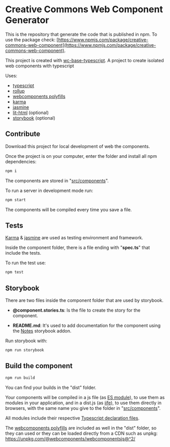 # Creative Commons Web Component Generator

This is the repository that generate the code that is published in npm. To use the package check: [https://www.npmjs.com/package/creative-commons-web-component](https://www.npmjs.com/package/creative-commons-web-component).

This project is created with [wc-base-typescript](https://github.com/tx2z/wc-base-typescript). A project to create isolated web components with typescript

Uses:

* [typescript](https://www.typescriptlang.org/)
* [rollup](https://rollupjs.org/)
* [webcomponents polyfills](https://github.com/webcomponents/polyfills)
* [karma](https://karma-runner.github.io/)
* [jasmine](https://jasmine.github.io/)
* [lit-html](https://lit-html.polymer-project.org/) (optional)
* [storybook](https://storybook.js.org/) (optional)

## Contribute

Download this project for local development of web the components.

Once the project is on your computer, enter the folder and install all npm dependencies:

``` bash
npm i
```

The components are stored in "[src/components](src/components)".

To run a server in development mode run:

``` bash
npm start
```

The components will be compiled every time you save a file.

## Tests

[Karma](https://karma-runner.github.io/) & [jasmine](https://jasmine.github.io/) are used as testing environment and framework.

Inside the component folder, there is a file ending with "**spec.ts**" that include the tests.

To run the test use:

``` bash
npm test
```

## Storybook

There are two files inside the component folder that are used by storybook.

* **@component.stories.ts**: Is the file to create the story for the component.

* **README.md**: It's used to add documentation for the component using the [Notes](https://github.com/storybookjs/storybook/tree/master/addons/notes) storybook addon.

Run storybook with:

``` bash
npm run storybook
```

## Build the component

``` bash
npm run build
```

You can find your builds in the "dist" folder.

Your components will be compiled in a js file (as [ES module](https://developer.mozilla.org/en-US/docs/Web/JavaScript/Guide/Modules)), to use them as modules in your application, and in a dist.js (as [iife](https://developer.mozilla.org/en-US/docs/Glossary/IIFE)), to use them directly in browsers, with the same name you give to the folder in "[src/components](src/components)".

All modules include their respective [Typescript declaration files](https://www.typescriptlang.org/docs/handbook/declaration-files/introduction.html).

The [webcomponents polyfills](https://github.com/webcomponents/polyfills) are included as well in the "dist" folder, so they can used or they can be loaded directly from a CDN such as unpkg: <https://unpkg.com/@webcomponents/webcomponentsjs@^2/>
